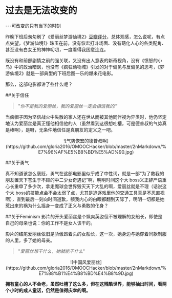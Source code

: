 # 过去是无法改变的

<!--create time: 2016-05-28 15:55:12
Author: <TODO: 维罗妮卡>


This file is created by Marboo<http://marboo.io> template file $MARBOO_HOME/.media/starts/default.md
本文件由 Marboo<http://marboo.io> 模板文件 $MARBOO_HOME/.media/starts/default.md 创建
-->

---可改变的只有当下的时刻

昨晚下班后匆匆刷了《爱丽丝梦游仙境2》[豆瓣评分](https://movie.douban.com/subject/21441132/)，总体观感，怎么说呢，有点点失望，《梦游仙境1》珠玉在前，没有恢宏打斗场面、没有萌化人心的各类配角、甚至没有白女王的神神叨叨，一度看得我困意连连。

既没有和前部剧情之前的强关联，又没有出人意表的新奇视角，没有《愤怒的小鸟》中的政治暗讽，也没有《疯狂动物城》引发的对于偏见与反偏见的思考，《梦游仙境2》就是一部典型的下班后图一乐的爆米花电影。

那么，这部电影都讲了些什么呢？

##关于信任

> "*你不是我的爱丽丝，我的爱丽丝一定会相信我的!*"

当疯帽子因为坚信战火中失散的家人还在世从而被其他同伴视为异类时，他仍坚定地认为爱丽丝是真正懂他相信他的人（虽然看到这很想吐槽，可是德普叔的气势真是棒啊），是呀，无条件地信任是真朋友的定义之一吧。

<center>
![气势恢宏的德普叔啊](https://github.com/gloria2016/OMOOCHacker/blob/master/2nMarkdown/%E7%96%AF%E5%B8%BD%E5%AD%90.jpg)
</center>

##关于勇气

真不知道该怎么褒贬，勇气在这部电影里似乎成了中性词，就是一部“为了救我的朋友置天下苍生于不顾的中二少女奇遇记”啊，明明时间这个大 boss义正辞严语重心长重申了多少次，拿走魔球会世界毁灭天下大乱的啊，爱丽丝就是不理（话说这个大 boss的技能点会不会太弱了点，尤其是追逐戏里他的交通工具真是不忍直视啊），直到最后一刻向时间道歉，额我内心的白眼都翻到天际了，明明一切都是她惹出来的祸为什么摇身一变成了正义与勇敢的化身？




##关于Feminism
影片的开头爱丽丝是个飒爽英姿但不被理解的女船长，即使是自己的母亲也说：你的工作不是女人该干的。

影片的结尾爱丽丝依旧是骄傲昂着头的女船长，这一次，她身边与她穿着同款制服的人里，多了她的母亲。

> "*爱丽丝想干什么，她就能干什么*"   


<center>
![中国风爱丽丝](https://github.com/gloria2016/OMOOCHacker/blob/master/2nMarkdown/%E7%88%B1%E4%B8%BD%E4%B8%9D.jpg)
</center>


**拥有童心的人不会老，虽然吐槽了这么多，但在这残酷世界，能够抽出时间，看两个小时的成人童话，仍然是值得庆幸的啊。**

  


